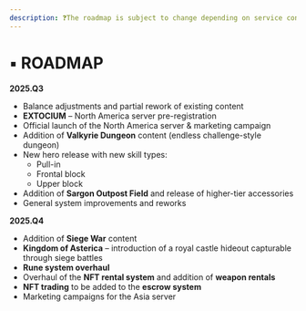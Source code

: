 ```yaml
---
description: ❓The roadmap is subject to change depending on service conditions.
---
```


# ▪️ ROADMAP

**2025.Q3**

* Balance adjustments and partial rework of existing content
* **EXTOCIUM** – North America server pre-registration
* Official launch of the North America server & marketing campaign
* Addition of **Valkyrie Dungeon** content (endless challenge-style dungeon)
* New hero release with new skill types:
  * Pull-in
  * Frontal block
  * Upper block
* Addition of **Sargon Outpost Field** and release of higher-tier accessories
* General system improvements and reworks

**2025.Q4**

* Addition of **Siege War** content
* **Kingdom of Asterica** – introduction of a royal castle hideout capturable through siege battles
* **Rune system overhaul**
* Overhaul of the **NFT rental system** and addition of **weapon rentals**
* **NFT trading** to be added to the **escrow system**
* Marketing campaigns for the Asia server
